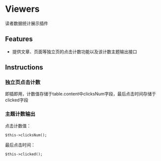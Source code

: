 # Viewers

读者数据统计展示插件

## Features

- 提供文章、页面等独立页的点击计数功能以及该计数主题输出接口

## Instructions

### 独立页点击计数

即插即用，计数值存储于table.content中clicksNum字段，最后点击时间存储于clicked字段

### 主题计数输出

点击计数值：

	$this->clicksNum();

最后点击时间：

	$this->clicked();
